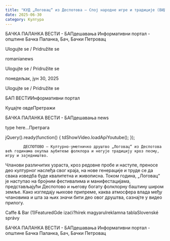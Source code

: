 ```yaml
---
title: "КУД „Логовац“ из Деспотова – Спој народне игре и традиције (ВИДЕО)"
date: 2025-06-30
category: Култура
---
```


БАЧКА ПАЛАНКА ВЕСТИ - БАПдешавања Информативни портал - општине Бачка Паланка, Бач, Бачки Петровац

Ulogujte se / Pridružite se

romanianews

Ulogujte se / Pridružite se

понедељак, јун 30, 2025

Ulogujte se / Pridružite se

БАП ВЕСТИИнформативни портал

Куцајте овдеПретражи

БАЧКА ПАЛАНКА ВЕСТИ - БАПдешавања news

type here...Претрага

jQuery().ready(function() {
                            tdShowVideo.loadApiYoutube(); 
                        });
                        
                    
            ДЕСПОТОВО – Културно-уметничко друштво „Логовац“ из Деспотова већ годинама окупља љубитеље фолклора и негује традицију кроз песму, игру и заједништво. 

Чланови различитих узраста, кроз редовне пробе и наступе, преносе део културног наслеђа свог краја, на нове генерације и труде се да свака изведба буде квалитетна и живописна. Током година, „Логовац“ је наступао на бројним фестивалима и манифестацијама, представљајући Деспотово и његову богату фолклорну баштину широм земље.
Како изгледају њихове припреме, каква атмосфера влада међу члановима и шта за њих значи бити део овог друштва, сазнајте у видео прилогу.

Caffe & Bar (1)FeaturedGde izaći?hírek magyarulreklamna tablaSlovenské správy

БАЧКА ПАЛАНКА ВЕСТИ - БАПдешавања Информативни портал - општине Бачка Паланка, Бач, Бачки Петровац
